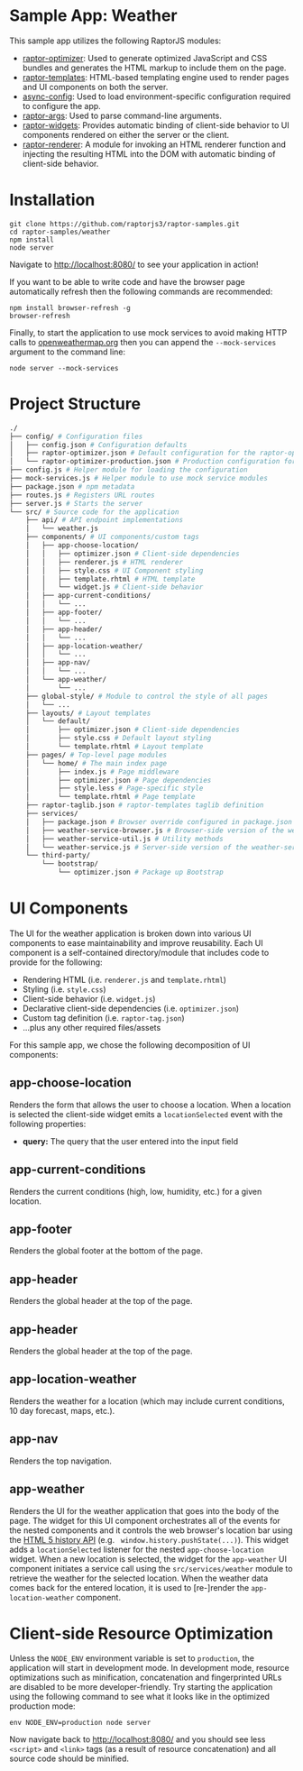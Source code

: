 Sample App: Weather
===================

This sample app utilizes the following RaptorJS modules:

* [raptor-optimizer](https://github.com/raptorjs3/raptor-optimizer): Used to generate optimized JavaScript and CSS bundles and generates the HTML markup to include them on the page.
* [raptor-templates](https://github.com/raptorjs3/raptor-templates): HTML-based templating engine used to render pages and UI components on both the server.
* [async-config](https://github.com/patrick-steele-idem/async-config): Used to load environment-specific configuration required to configure the app.
* [raptor-args](https://github.com/raptorjs3/raptor-args): Used to parse command-line arguments.
* [raptor-widgets](https://github.com/raptorjs3/raptor-widgets): Provides automatic binding of client-side behavior to UI components rendered on either the server or the client.
* [raptor-renderer](https://github.com/raptorjs3/raptor-renderer): A module for invoking an HTML renderer function and injecting the resulting HTML into the DOM with automatic binding of client-side behavior.

# Installation

```
git clone https://github.com/raptorjs3/raptor-samples.git
cd raptor-samples/weather
npm install
node server
```

Navigate to [http://localhost:8080/](http://localhost:8080/) to see your application in action!

If you want to be able to write code and have the browser page automatically refresh then the following commands are recommended:

```
npm install browser-refresh -g
browser-refresh
```

Finally, to start the application to use mock services to avoid making HTTP calls to [openweathermap.org](http://openweathermap.org/) then you can append the `--mock-services` argument to the command line:

```
node server --mock-services
```

# Project Structure

```bash
./
├── config/ # Configuration files
│   ├── config.json # Configuration defaults
│   ├── raptor-optimizer.json # Default configuration for the raptor-optimizer
│   └── raptor-optimizer-production.json # Production configuration for the raptor-optimizer
├── config.js # Helper module for loading the configuration
├── mock-services.js # Helper module to use mock service modules
├── package.json # npm metadata
├── routes.js # Registers URL routes
├── server.js # Starts the server
└── src/ # Source code for the application
    ├── api/ # API endpoint implementations
    │   └── weather.js
    ├── components/ # UI components/custom tags
    │   ├── app-choose-location/
    │   │   ├── optimizer.json # Client-side dependencies
    │   │   ├── renderer.js # HTML renderer
    │   │   ├── style.css # UI Component styling
    │   │   ├── template.rhtml # HTML template
    │   │   └── widget.js # Client-side behavior
    │   ├── app-current-conditions/
    │   │   └── ...
    │   ├── app-footer/
    │   │   └── ...
    │   ├── app-header/
    │   │   └── ...    
    │   ├── app-location-weather/
    │   │   └── ...
    │   ├── app-nav/
    │   │   └── ...
    │   └── app-weather/
    │       └── ...
    ├── global-style/ # Module to control the style of all pages
    │   └── ...
    ├── layouts/ # Layout templates
    │   └── default/
    │       ├── optimizer.json # Client-side dependencies
    │       ├── style.css # Default layout styling
    │       └── template.rhtml # Layout template
    ├── pages/ # Top-level page modules
    │   └── home/ # The main index page
    │       ├── index.js # Page middleware
    │       ├── optimizer.json # Page dependencies
    │       ├── style.less # Page-specific style
    │       └── template.rhtml # Page template
    ├── raptor-taglib.json # raptor-templates taglib definition
    ├── services/
    │   ├── package.json # Browser override configured in package.json
    │   ├── weather-service-browser.js # Browser-side version of the weather-service module
    │   ├── weather-service-util.js # Utility methods
    │   └── weather-service.js # Server-side version of the weather-service module
    └── third-party/
        └── bootstrap/
            └── optimizer.json # Package up Bootstrap
```

# UI Components

The UI for the weather application is broken down into various UI components to ease maintainability and improve reusability. Each UI component is a self-contained directory/module that includes code to provide for the following:

* Rendering HTML (i.e. `renderer.js` and `template.rhtml`)
* Styling (i.e. `style.css`)
* Client-side behavior (i.e. `widget.js`)
* Declarative client-side dependencies (i.e. `optimizer.json`)
* Custom tag definition (i.e. `raptor-tag.json`)
* ...plus any other required files/assets

For this sample app, we chose the following decomposition of UI components:

## app-choose-location

Renders the form that allows the user to choose a location. When a location is selected the client-side widget emits a `locationSelected` event with the following properties:

* __query:__ The query that the user entered into the input field

## app-current-conditions

Renders the current conditions (high, low, humidity, etc.) for a given location.

## app-footer

Renders the global footer at the bottom of the page.

## app-header

Renders the global header at the top of the page.

## app-header

Renders the global header at the top of the page.

## app-location-weather

Renders the weather for a location (which may include current conditions, 10 day forecast, maps, etc.).

## app-nav

Renders the top navigation.

## app-weather

Renders the UI for the weather application that goes into the body of the page. The widget for this UI component orchestrates all of the events for the nested components and it controls the web browser's location bar using the [HTML 5 history API](https://developer.mozilla.org/en-US/docs/Web/Guide/API/DOM/Manipulating_the_browser_history) (e.g. ` window.history.pushState(...)`). This widget adds a `locationSelected` listener for the nested `app-choose-location` widget. When a new location is selected, the widget for the `app-weather` UI component initiates a service call using the `src/services/weather` module to retrieve the weather for the selected location. When the weather data comes back for the entered location, it is used to [re-]render the `app-location-weather` component.

# Client-side Resource Optimization

Unless the `NODE_ENV` environment variable is set to `production`, the application will start in development mode. In development mode, resource optimizations such as minification, concatenation and fingerprinted URLs are disabled to be more developer-friendly. Try starting the application using the following command to see what it looks like in the optimized production mode:

```
env NODE_ENV=production node server
```

Now navigate back to [http://localhost:8080/](http://localhost:8080/) and you should see less `<script>` and `<link>` tags (as a result of resource concatenation) and all source code should be minified.

